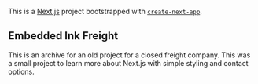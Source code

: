 This is a [Next.js](https://nextjs.org/) project bootstrapped with [`create-next-app`](https://github.com/vercel/next.js/tree/canary/packages/create-next-app).

## Embedded Ink Freight

This is an archive for an old project for a closed freight company. This was a small project to learn more about Next.js with simple styling and contact options.
